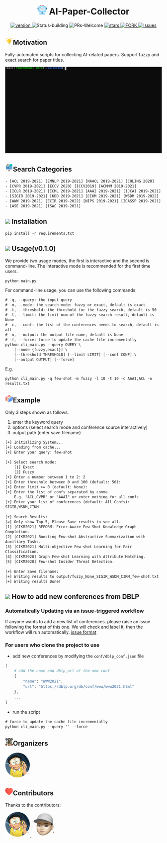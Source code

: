 <p align="center">
<h1 align="center"> <img src="./pics/icon/ai.png" width="30" /> AI-Paper-Collector</h1>
</p>
<p align="center">
  	<a href="https://img.shields.io/badge/version-v0.1.0-blue">
      <img alt="version" src="https://img.shields.io/badge/version-v0.1.0-blue?color=FF8000?color=009922" />
    </a>
  <a >
       <img alt="Status-building" src="https://img.shields.io/badge/Status-building-blue" />
  	</a>
  <a >
       <img alt="PRs-Welcome" src="https://img.shields.io/badge/PRs-Welcome-red" />
  	</a>
   	<a href="https://github.com/MLNLP-World/AI-Paper-collector/stargazers">
       <img alt="stars" src="https://img.shields.io/github/stars/MLNLP-World/AI-Paper-collector" />
  	</a>
  	<a href="https://github.com/MLNLP-World/AI-Paper-collector/network/members">
       <img alt="FORK" src="https://img.shields.io/github/forks/MLNLP-World/AI-Paper-collector?color=FF8000" />
  	</a>
    <a href="https://github.com/MLNLP-World/AI-Paper-collector/issues">
      <img alt="Issues" src="https://img.shields.io/github/issues/MLNLP-World/AI-Paper-collector?color=0088ff"/>
    </a>
    <br />
</p>

## <img src="./pics/icon/motivation.png" width="25" />Motivation

Fully-automated scripts for collecting AI-related papers.
Support fuzzy and exact search for paper titles.

![demo](./pics/screenshot/demo.svg)

## <img src="./pics/icon/intro.png" width="25" />Search Categories
``` 
- [ACL 2019-2021] [EMNLP 2019-2021] [NAACL 2019-2021] [COLING 2020]
- [CVPR 2019-2021] [ECCV 2020] [ICCV2019] [ACMMM 2019-2021]
- [ICLR 2019-2021] [ICML 2019-2021] [AAAI 2019-2021] [IJCAI 2019-2021]
- [SIGIR 2019-2021] [KDD 2019-2021] [CIKM 2019-2021] [WSDM 2019-2022]
- [WWW 2019-2021] [ECIR 2019-2022] [NIPS 2019-2021] [ICASSP 2019-2021]
- [ASE 2019-2021] [ISWC 2019-2021]
```
## <img src="https://cdn.jsdelivr.net/gh/LightChen233/blog-img/resource.png" width="25" /> Installation
```shell
pip install -r requirements.txt
```

## <img src="https://cdn.jsdelivr.net/gh/LightChen233/blog-img/catalogue.png" width="27" /> Usage(v0.1.0)
We provide two usage modes, the first is interactive and the second is command-line.
The interactive mode is recommended for the first time users.
```shell
python main.py
```
For command-line usage, you can use the following commands:
```shell
# -q, --query: the input query
# -m, --mode: the search mode: fuzzy or exact, default is exact
# -t, --threshold: the threshold for the fuzzy search, default is 50
# -l, --limit: the limit num of the fuzzy search result, default is None
# -c, --conf: the list of the conferences needs to search, default is all
# -o, --output: the output file name, default is None
# -f, --force: force to update the cache file incrementally
python cli_main.py --query QUERY \
    [--mode {fuzzy,exact}] \
    [--threshold THRESHOLD] [--limit LIMIT] [--conf CONF] \
    [--output OUTPUT] [--force]
```
E.g.
```shell
python cli_main.py -q few-shot -m fuzzy -l 10 -t 10 -c AAAI,ACL -o results.txt
```





## <img src="./pics/icon/folders.png" width="25" />Example

Only 3 steps shown as follows.

1. enter the keyword query
2. options (select search mode and conference source interactively)
3. output path (enter save filename)

```
[+] Initializing System...
[+] Loading from cache...
[+] Enter your query: few-shot

[+] Select search mode:
	[1] Exact
	[2] Fuzzy
[+] Enter a number between 1 to 2: 2
[+] Enter threshold between 0 and 100 (default: 50): 
[+] Enter limit >= 0 (default: None): 
[+] Enter the list of confs separated by comma
	E.g. "ACL,CVPR" or "AAAI" or enter nothing for all confs
[+] Enter your list of conferences (default: All Confs): SIGIR,WSDM,CIKM 

[+] Search Results:
[=] Only show Top-5, Please Save results to see all.
[1] [CIKM2021] REFORM: Error-Aware Few-Shot Knowledge Graph Completion.
[2] [CIKM2021] Boosting Few-shot Abstractive Summarization with Auxiliary Tasks.
[3] [CIKM2021] Multi-objective Few-shot Learning for Fair Classification.
[4] [CIKM2020] Graph Few-shot Learning with Attribute Matching.
[5] [CIKM2020] Few-shot Insider Threat Detection.

[+] Enter Save filename: 
[+] Writing results to output/fuzzy_None_SIGIR_WSDM_CIKM_few-shot.txt
[+] Writing results Done!
```

## <img src="https://cdn.jsdelivr.net/gh/LightChen233/blog-img/folders.png" width="25" /> How to add new conferences from DBLP

### Automatically Updating via an issue-triggered workflow
If anyone wants to add a new list of conferences. please raise an issue following the format of this one.
We will check and label it, then the workflow will run automatically.
[issue format](https://github.com/MLNLP-World/AI-Paper-Collector/issues/10)

### For users who clone the project to use
* add new conferences by modifying the `conf/dblp_conf.json` file
```python
[
    # add the name and dblp_url of the new conf
    {
        "name": "WWW2021",
        "url": "https://dblp.org/db/conf/www/www2021.html"
    },
    ... 
]
```
* run the script
```shell
# force to update the cache file incrementally
python cli_main.py --query '' --force
```

## <img src="./pics/icon/organizer.png" width="25" />Organizers
<a href="https://github.com/Doragd"> <img src="pics/profile/Gordon.png"  width="80" >  </a> 

## <img src="./pics/icon/heart.png" width="25" />Contributors
Thanks to the contributors:

<a href="https://github.com/Doragd"> <img src="pics/profile/Gordon.png"  width="80" >  </a> 
<a href="https://github.com/yhshu">  <img src="pics/profile/yiheng.png"  width="80" /></a> 
